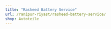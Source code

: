 ```yaml
---
title: "Rasheed Battery Service"
url: /ranipur-riyast/rasheed-battery-service/
shop: Autoteile
---
```

